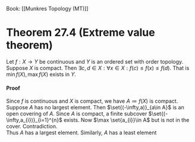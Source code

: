 Book: [[Munkres Topology (MT)]]
# Theorem 27.4 (Extreme value theorem)
Let $f:X\to Y$ be continuous and $Y$ is an ordered set with order topology.
Suppose $X$ is compact.
Then $\exists c,d \in X:\forall x\in X:f(c)\leq f(x)\leq f(d)$.
That is $\min f(X),\max f(X)$ exists in $Y$.
#### Proof
Since $f$ is continuous and $X$ is compact, we have $A\coloneqq f(X)$ is compact.
Suppose $A$ has no largest element.
Then $\set{(-\infty,a)}_{a\in A}$ is an open covering of $A$.
Since $A$ is compact, a finite subcover $\set{(-\infty,a_{i})}_{i=1}^{n}$ exists.
Now $\max \set{a_{i}}\in A$ but is not in the cover. Contradiction.  
Thus $A$ has a largest element.
Similarly, $A$ has a least element
